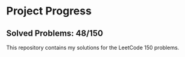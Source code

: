 # Project Progress

## Solved Problems: 48/150
This repository contains my solutions for the LeetCode 150 problems.

